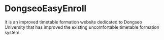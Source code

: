 # DongseoEasyEnroll
It is an improved timetable formation website dedicated to Dongseo University that has improved the existing uncomfortable timetable formation system.
